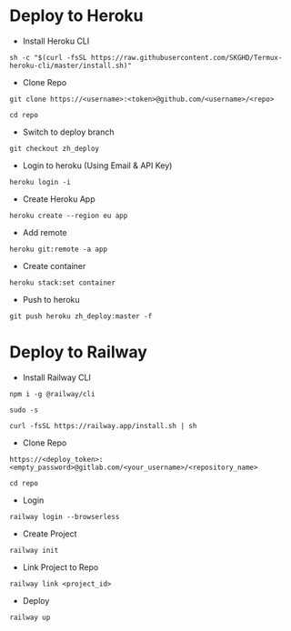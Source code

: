 # Deploy to Heroku

- Install Heroku CLI
```
sh -c "$(curl -fsSL https://raw.githubusercontent.com/SKGHD/Termux-heroku-cli/master/install.sh)"
```

- Clone Repo
```
git clone https://<username>:<token>@github.com/<username>/<repo>
```
```
cd repo
```

- Switch to deploy branch
```
git checkout zh_deploy
```

- Login to heroku (Using Email & API Key)
```
heroku login -i
```

- Create Heroku App
```
heroku create --region eu app
```

- Add remote
```
heroku git:remote -a app
```

- Create container
```
heroku stack:set container
```

- Push to heroku
```
git push heroku zh_deploy:master -f
```

# Deploy to Railway

- Install Railway CLI
```
npm i -g @railway/cli
```
```
sudo -s
```
```
curl -fsSL https://railway.app/install.sh | sh
```

- Clone Repo
```
https://<deploy_token>:<empty_password>@gitlab.com/<your_username>/<repository_name>
```

```
cd repo
```

- Login
```
railway login --browserless
```

- Create Project
```
railway init
```

- Link Project to Repo
```
railway link <project_id>
```

- Deploy
```
railway up
```
